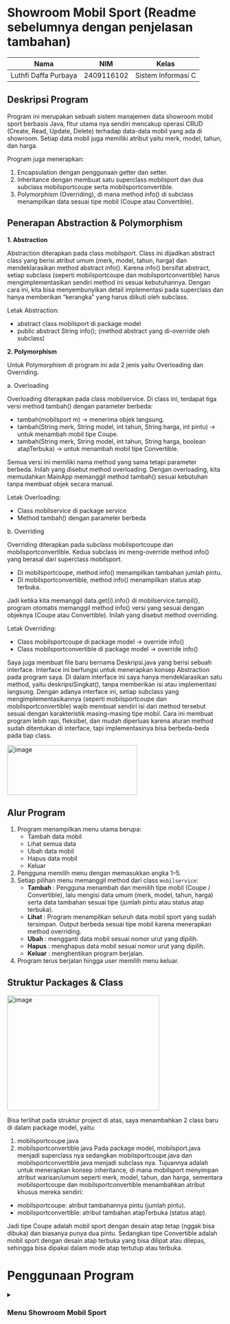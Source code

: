 # Showroom Mobil Sport (Readme sebelumnya dengan penjelasan tambahan)

| Nama                      | NIM           | Kelas             |
|---------------------------|---------------|-------------------|
| Luthfi Daffa Purbaya   | 2409116102    | Sistem Informasi C |

## Deskripsi Program
Program ini merupakan sebuah sistem manajemen data showroom mobil sport berbasis Java, fitur utama nya sendiri mencakup operasi CRUD (Create, Read, Update, Delete) terhadap data-data mobil yang ada di showroom. Setiap data mobil juga memiliki atribut yaitu merk, model, tahun, dan harga.

Program juga menerapkan:

1. Encapsulation dengan penggunaan getter dan setter.
2. Inheritance dengan membuat satu superclass mobilsport dan dua subclass mobilsportcoupe serta mobilsportconvertible.
3. Polymorphism (Overriding), di mana method info() di subclass menampilkan data sesuai tipe mobil (Coupe atau Convertible).

## Penerapan Abstraction & Polymorphism
**1. Abstraction**

Abstraction diterapkan pada class mobilsport. Class ini dijadikan abstract class yang berisi atribut umum (merk, model, tahun, harga) dan mendeklarasikan method abstract info(). Karena info() bersifat abstract, setiap subclass (seperti mobilsportcoupe dan mobilsportconvertible) harus mengimplementasikan sendiri method ini sesuai kebutuhannya. Dengan cara ini, kita bisa menyembunyikan detail implementasi pada superclass dan hanya memberikan “kerangka” yang harus diikuti oleh subclass.

Letak Abstraction:
- abstract class mobilsport di package model
- public abstract String info(); (method abstract yang di-override oleh subclass)


**2. Polymorphism**

Untuk Polymorphism di program ini ada 2 jenis yaitu Overloading dan Overriding.

a. Overloading

Overloading diterapkan pada class mobilservice. Di class ini, terdapat tiga versi method tambah() dengan parameter berbeda:
- tambah(mobilsport m) → menerima objek langsung.
- tambah(String merk, String model, int tahun, String harga, int pintu) → untuk menambah mobil tipe Coupe.
- tambah(String merk, String model, int tahun, String harga, boolean atapTerbuka) → untuk menambah mobil tipe Convertible.

Semua versi ini memiliki nama method yang sama tetapi parameter berbeda. Inilah yang disebut method overloading. Dengan overloading, kita memudahkan MainApp memanggil method tambah() sesuai kebutuhan tanpa membuat objek secara manual.

Letak Overloading:
- Class mobilservice di package service
- Method tambah() dengan parameter berbeda


b. Overriding

Overriding diterapkan pada subclass mobilsportcoupe dan mobilsportconvertible. Kedua subclass ini meng-override method info() yang berasal dari superclass mobilsport.

- Di mobilsportcoupe, method info() menampilkan tambahan jumlah pintu.
- Di mobilsportconvertible, method info() menampilkan status atap terbuka.

Jadi ketika kita memanggil data.get(i).info() di mobilservice.tampil(), program otomatis memanggil method info() versi yang sesuai dengan objeknya (Coupe atau Convertible). Inilah yang disebut method overriding.

Letak Overriding:

- Class mobilsportcoupe di package model → override info()
- Class mobilsportconvertible di package model → override info()

Saya juga membuat file baru bernama Deskripsi.java yang berisi sebuah interface. Interface ini berfungsi untuk menerapkan konsep Abstraction pada program saya. Di dalam interface ini saya hanya mendeklarasikan satu method, yaitu deskripsiSingkat(), tanpa memberikan isi atau implementasi langsung. Dengan adanya interface ini, setiap subclass yang mengimplementasikannya (seperti mobilsportcoupe dan mobilsportconvertible) wajib membuat sendiri isi dari method tersebut sesuai dengan karakteristik masing-masing tipe mobil. Cara ini membuat program lebih rapi, fleksibel, dan mudah diperluas karena aturan method sudah ditentukan di interface, tapi implementasinya bisa berbeda-beda pada tiap class.

<img width="303" height="116" alt="image" src="https://github.com/user-attachments/assets/8fbb0fb3-5e41-4795-a1d1-db211617e586" />


## Alur Program
1. Program menampilkan menu utama berupa:
   - Tambah data mobil
   - Lihat semua data
   - Ubah data mobil
   - Hapus data mobil
   - Keluar
2. Pengguna memilih menu dengan memasukkan angka 1–5.
3. Setiap pilihan menu memanggil method dari class `mobilservice`:
   - **Tambah** : Pengguna menambah dan memilih tipe mobil (Coupe / Convertible), lalu mengisi data umum (merk, model, tahun, harga) serta data tambahan sesuai tipe (jumlah pintu atau status atap terbuka).  
   - **Lihat** : Program menampilkan seluruh data mobil sport yang sudah tersimpan. Output berbeda sesuai tipe mobil karena menerapkan method overriding.  
   - **Ubah** : mengganti data mobil sesuai nomor urut yang dipilih.  
   - **Hapus** : menghapus data mobil sesuai nomor urut yang dipilih.
   - **Keluar** : menghentikan program berjalan.
4. Program terus berjalan hingga user memilih menu keluar.

##  Struktur Packages & Class
   
<img width="354" height="268" alt="image" src="https://github.com/user-attachments/assets/6546543f-6301-4394-9e6e-5d14577ee747" />

Bisa terlihat pada struktur project di atas, saya menambahkan 2 class baru di dalam package model, yaitu:
1. mobilsportcoupe.java
2. mobilsportconvertible.java
Pada package model,  mobilsport.java menjadi superclass nya sedangkan mobilsportcoupe.java dan mobilsportconvertible.java menjadi subclass nya. Tujuannya adalah untuk menerapkan konsep inheritance, di mana mobilsport menyimpan atribut warisan/umum seperti merk, model, tahun, dan harga, sementara mobilsportcoupe dan mobilsportconvertible menambahkan atribut khusus mereka sendiri:
- mobilsportcoupe: atribut tambahannya pintu (jumlah pintu).
- mobilsportconvertible: atribut tambahan atapTerbuka (status atap).

Jadi  tipe Coupe adalah mobil sport dengan desain atap tetap (nggak bisa dibuka) dan biasanya punya dua pintu. Sedangkan tipe Convertible adalah mobil sport dengan desain atap terbuka yang bisa dilipat atau dilepas, sehingga bisa dipakai dalam mode atap tertutup atau terbuka.

# Penggunaan Program

<details>
<summary><h3>Menu Showroom Mobil Sport</h3></summary>

<img width="653" height="147" alt="image" src="https://github.com/user-attachments/assets/d9bd3829-bdfb-422b-816c-f3f8a3d62c39" />

Ketika program dijalankan, sistem akan langsung menampilkan menu utama yang berisi daftar pilihan menu. Disini pengguna diminta untuk memasukkan nomor menu sesuai dengan pilihan yang mereka inginkan. Setelah itu, inputan pengguna akan dijalankan oleh program dan kemudian kembali menampilkan menu utama, proses ini terus berulang hingga pengguna memilih opsi Keluar untuk menghentikan program.

## 1. Tambah Data Mobil

<img width="1011" height="167" alt="image" src="https://github.com/user-attachments/assets/f5c493a1-0ddb-4249-b996-a7d730ee14e6" />

<img width="858" height="170" alt="image" src="https://github.com/user-attachments/assets/89bb26ea-bc44-4dd9-bd53-c14de139e0b7" />

Saat memilih menu ini, pengguna diminta untuk menginput informasi mobil seperti merk, model, tahun, dan harga. Setelah itu, pengguna juga menentukan tipe mobil, apakah Coupe atau Convertible. Jika memilih Coupe, maka ada input tambahan berupa jumlah pintu. Sedangkan jika memilih Convertible, pengguna mengisi status atap (terbuka atau tidak).

## 2. Lihat Data Mobil

<img width="752" height="204" alt="image" src="https://github.com/user-attachments/assets/71713f01-1eb5-4391-962a-9c1fface77b5" />

Saat memilih menu ini, program akan menampilkan semua data mobil yang tersimpan beserta detailnya, termasuk merk, model, tahun, harga, serta atribut khusus sesuai tipe mobil (jumlah pintu untuk Coupe atau status atap untuk Convertible).

## 3. Ubah Data Mobil

<img width="1032" height="358" alt="image" src="https://github.com/user-attachments/assets/d4e3498c-1d11-4f4d-8506-99c4dd6f67c9" />

Pada pilihan ini, pengguna dapat memperbarui data mobil yang sudah ada. Program akan meminta nomor urut data yang ingin diganti, lalu menyuruh pengguna memasukkan input data baru dan menyimpannya sebagai pengganti data lama. Disini saya mengganti data nomor 1 yaitu merubah tipe mobil nya menjadi Convertible.

<img width="759" height="65" alt="image" src="https://github.com/user-attachments/assets/2b4a68d6-b5b7-4043-a51e-70a7183f433b" />

Bisa dilihat pada data no 1 yang awalanya mobil BMW M2 Competition itu bertipe Coupe sekarang menjadi Convertible

## 4. Hapus Data Mobil

<img width="859" height="238" alt="image" src="https://github.com/user-attachments/assets/84fc829a-ae0b-416f-aaca-731d79b53737" />

Pada opsi ini memungkinkan pengguna menghilangkan data mobil tertentu dari daftar data. Setelah memilih nomor urut mobil, data tersebut akan dihapus dari ArrayList. Disini saya menghapus data pada nomor 1.

<img width="790" height="176" alt="image" src="https://github.com/user-attachments/assets/85012f0e-7620-436c-93e3-3e9eb4ea09dd" />

Maka jika kita cek data mobil pada nomor 1 sudah tidak dan hanya tersisa data mobil yang belum dihapus.

## 5. Keluar

<img width="888" height="297" alt="image" src="https://github.com/user-attachments/assets/648cdd90-f220-441b-a625-1a731aecc9b3" />

Jika memilih opsi maka program nya akan berhenti berjalan.





